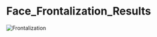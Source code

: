 # Face_Frontalization_Results

![Frontalization](https://user-images.githubusercontent.com/29463052/212825054-a11669b9-2d0a-4caf-bb40-07339ed948da.jpg)
